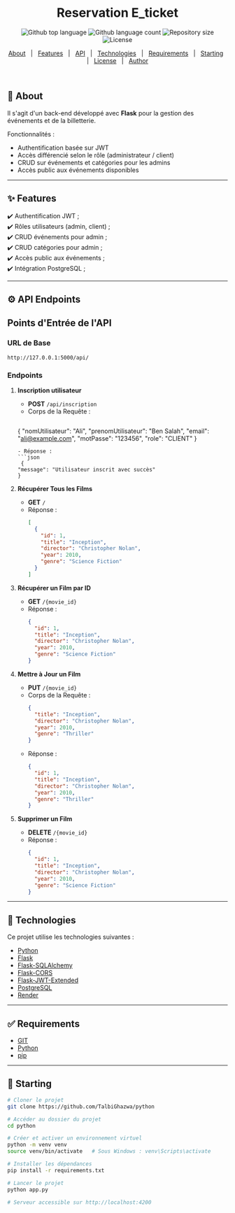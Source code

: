 <h1 align="center">Reservation E_ticket</h1>

<p align="center">
  <img alt="Github top language" src="https://img.shields.io/github/languages/top/https://github.com/TalbiGhazwa/python?color=56BEB8">
  <img alt="Github language count" src="https://img.shields.io/github/languages/count/https://github.com/TalbiGhazwa/python?color=56BEB8">
  <img alt="Repository size" src="https://img.shields.io/github/repo-size/https://github.com/TalbiGhazwa/python?color=56BEB8">
  <img alt="License" src="https://img.shields.io/github/license/https://github.com/TalbiGhazwa/python?color=56BEB8">
</p>

<p align="center">
  <a href="#dart-about">About</a> &#xa0; | &#xa0; 
  <a href="#sparkles-features">Features</a> &#xa0; | &#xa0;
  <a href="#gear-api-endpoints">API</a> &#xa0; | &#xa0;
  <a href="#rocket-technologies">Technologies</a> &#xa0; | &#xa0;
  <a href="#white_check_mark-requirements">Requirements</a> &#xa0; | &#xa0;
  <a href="#checkered_flag-starting">Starting</a> &#xa0; | &#xa0;
  <a href="#memo-license">License</a> &#xa0; | &#xa0;
  <a href="https://github.com/TalbiGhazwa" target="_blank">Author</a>
</p>

<br>

## :dart: About ##

Il s'agit d'un back-end développé avec **Flask** pour la gestion des événements et de la billetterie.

Fonctionnalités :
- Authentification basée sur JWT
- Accès différencié selon le rôle (administrateur / client)
- CRUD sur événements et catégories pour les admins
- Accès public aux événements disponibles

---

## :sparkles: Features ##

:heavy_check_mark: Authentification JWT ;  
:heavy_check_mark: Rôles utilisateurs (admin, client) ;  
:heavy_check_mark: CRUD événements pour admin ;  
:heavy_check_mark: CRUD catégories pour admin ;  
:heavy_check_mark: Accès public aux événements ;  
:heavy_check_mark: Intégration PostgreSQL ;  

---

## :gear: API Endpoints ##

## Points d'Entrée de l'API

### URL de Base

`http://127.0.0.1:5000/api/`

### Endpoints

1. **Inscription utilisateur**
   - **POST** `/api/inscription`
   - Corps de la Requête :
     ```json
    {
      "nomUtilisateur": "Ali",
      "prenomUtilisateur": "Ben Salah",
      "email": "ali@example.com",
      "motPasse": "123456",
      "role": "CLIENT"
    }

     ```
   - Réponse :
     ```json
      {
    "message": "Utilisateur inscrit avec succès"
     }

     ```

2. **Récupérer Tous les Films**
   - **GET** `/`
   - Réponse :
     ```json
     [
       {
         "id": 1,
         "title": "Inception",
         "director": "Christopher Nolan",
         "year": 2010,
         "genre": "Science Fiction"
       }
     ]
     ```

3. **Récupérer un Film par ID**
   - **GET** `/{movie_id}`
   - Réponse :
     ```json
     {
       "id": 1,
       "title": "Inception",
       "director": "Christopher Nolan",
       "year": 2010,
       "genre": "Science Fiction"
     }
     ```

4. **Mettre à Jour un Film**
   - **PUT** `/{movie_id}`
   - Corps de la Requête :
     ```json
     {
       "title": "Inception",
       "director": "Christopher Nolan",
       "year": 2010,
       "genre": "Thriller"
     }
     ```
   - Réponse :
     ```json
     {
       "id": 1,
       "title": "Inception",
       "director": "Christopher Nolan",
       "year": 2010,
       "genre": "Thriller"
     }
     ```

5. **Supprimer un Film**
   - **DELETE** `/{movie_id}`
   - Réponse :
     ```json
     {
       "id": 1,
       "title": "Inception",
       "director": "Christopher Nolan",
       "year": 2010,
       "genre": "Science Fiction"
     }
     ```

---

## :rocket: Technologies ##

Ce projet utilise les technologies suivantes :

- [Python](https://www.python.org/)
- [Flask](https://flask.palletsprojects.com/)
- [Flask-SQLAlchemy](https://flask-sqlalchemy.readthedocs.io/)
- [Flask-CORS](https://flask-cors.readthedocs.io/en/latest/)
- [Flask-JWT-Extended](https://flask-jwt-extended.readthedocs.io/)
- [PostgreSQL](https://www.postgresql.org/)
- [Render](https://render.com/)

---

## :white_check_mark: Requirements ##

- [GIT](https://git-scm.com)  
- [Python](https://www.python.org/)  
- [pip](https://pip.pypa.io/)  

---

## :checkered_flag: Starting ##

```bash
# Cloner le projet
git clone https://github.com/TalbiGhazwa/python

# Accéder au dossier du projet
cd python

# Créer et activer un environnement virtuel
python -m venv venv
source venv/bin/activate   # Sous Windows : venv\Scripts\activate

# Installer les dépendances
pip install -r requirements.txt

# Lancer le projet
python app.py

# Serveur accessible sur http://localhost:4200
